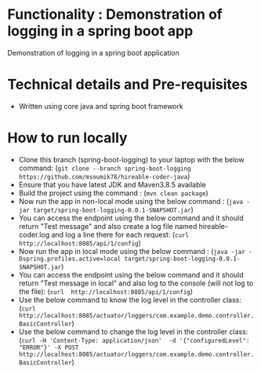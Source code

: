 # Functionality : Demonstration of logging in a spring boot app
Demonstration of logging in a spring boot application


# Technical details and Pre-requisites
- Written using core java and spring boot framework


# How to run locally
- Clone this branch (spring-boot-logging) to your laptop with the below command:
  (`git clone --branch spring-boot-logging https://github.com/msoumik78/hireable-coder-java`)
- Ensure that you have latest JDK and Maven3.8.5 available
- Build the project using the command :
  (`mvn clean package`)
- Now run the app in non-local mode using the below command :
  (`java -jar target/spring-boot-logging-0.0.1-SNAPSHOT.jar`)
- You can access the endpoint using the below command and it should return "Test message" and also create a log file named hireable-coder.log and log a line there for each request:
  (`curl  http://localhost:8085/api/1/config`)
- Now run the app in local mode using the below command :
    (`java -jar -Dspring.profiles.active=local target/spring-boot-logging-0.0.1-SNAPSHOT.jar`)
- You can access the endpoint using the below command and it should return "Test message in local" and also log to the console (will not log to the file):
  (`curl  http://localhost:8085/api/1/config`)
- Use the below command to know the log level in the controller class:
  (`curl http://localhost:8085/actuator/loggers/com.example.demo.controller.BasicController`)
- Use the below command to change the log level in the controller class:
  (`curl -H 'Content-Type: application/json'  -d '{"configuredLevel": "ERROR"}' -X POST http://localhost:8085/actuator/loggers/com.example.demo.controller.BasicController`)


